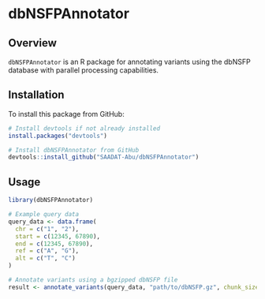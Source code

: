 # dbNSFPAnnotator

## Overview
`dbNSFPAnnotator` is an R package for annotating variants using the dbNSFP database with parallel processing capabilities.

## Installation
To install this package from GitHub:
```R
# Install devtools if not already installed
install.packages("devtools")

# Install dbNSFPAnnotator from GitHub
devtools::install_github("SAADAT-Abu/dbNSFPAnnotator")
```

## Usage

```R
library(dbNSFPAnnotator)

# Example query data
query_data <- data.frame(
  chr = c("1", "2"),
  start = c(12345, 67890),
  end = c(12345, 67890),
  ref = c("A", "G"),
  alt = c("T", "C")
)

# Annotate variants using a bgzipped dbNSFP file
result <- annotate_variants(query_data, "path/to/dbNSFP.gz", chunk_size = 1000, workers = 6)
```
